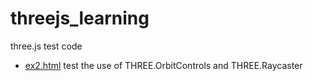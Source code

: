 # threejs_learning
three.js test code

* [ex2.html](https://deqoder.github.io/threejs_learning/ex2.html) test the use of THREE.OrbitControls and THREE.Raycaster
